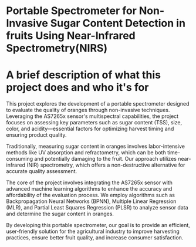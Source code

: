 
# Portable Spectrometer for Non-Invasive Sugar Content Detection in fruits Using Near-Infrared Spectrometry(NIRS)


# A brief description of what this project does and who it's for

This project explores the development of a portable spectrometer designed to evaluate the quality of oranges through non-invasive techniques. Leveraging the AS7265x sensor's multispectral capabilities, the project focuses on assessing key parameters such as sugar content (TSS), size, color, and acidity—essential factors for optimizing harvest timing and ensuring product quality.

Traditionally, measuring sugar content in oranges involves labor-intensive methods like UV absorption and refractometry, which can be both time-consuming and potentially damaging to the fruit. Our approach utilizes near-infrared (NIR) spectrometry, which offers a non-destructive alternative for accurate quality assessment.

The core of the project involves integrating the AS7265x sensor with advanced machine learning algorithms to enhance the accuracy and affordability of the evaluation process. We employ algorithms such as Backpropagation Neural Networks (BPNN), Multiple Linear Regression (MLR), and Partial Least Squares Regression (PLSR) to analyze sensor data and determine the sugar content in oranges.

By developing this portable spectrometer, our goal is to provide an efficient, user-friendly solution for the agricultural industry to improve harvesting practices, ensure better fruit quality, and increase consumer satisfaction.

